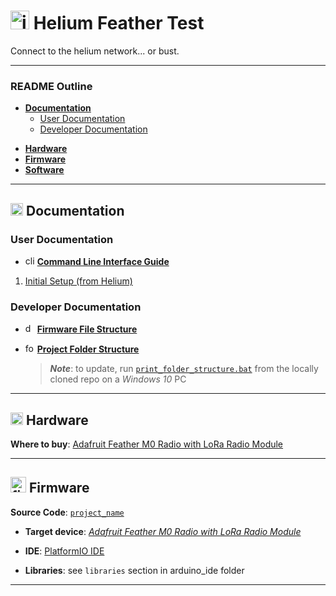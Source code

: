<!-- HTML Comment -->

<!-- GitHub Markdown / HTML Format Tips

* Line Breaks in Text
  <br/> for single break

* Link with spaces in file path
  [Link Text](/folder/file%20path%20with%20spaces)

* Link to a Heading
  [Link Text](#link-to-a-multi-word-heading)

* File paths must use forward slashes '/' to create useable relative links in GitHub

* Side-by-side images on GitHub
  <p float="left">
  <img src="/img/pcb-001.jpg" alt="pcb-001.jpg" width="300">
  <img src="/img/pcb-002.jpg" alt="pcb-002.jpg" width="300">
  </p>

* Clickable Image URL link must have HTML code on SAME LINE, for example:
  <a href="docs/schematic.pdf"><img src="/img/schematic.jpg" alt="schematic.jpg" width="400"></a>

* Code Block Syntax Highlighting tags:
  http://www.rubycoloredglasses.com/2013/04/languages-supported-by-github-flavored-markdown/
  ```cpp

* Emojis: copy-paste directly into text https://emojipedia.org/

* Table Generator: https://www.tablesgenerator.com/markdown_tables
  | header A | header B | header C |
  |----------|----------|----------|
  | item 1   | item 2   | item 3   |
  |          |          |          |
-->

<!-- Project Title -->
# <img src="/img/icon.png" alt="icon.png" width="30"> Helium Feather Test

<!-- Project Description -->
Connect to the helium network... or bust.

---

### README Outline
* [**Documentation**](#documentation)
    * [User Documentation](#user-documentation)
    * [Developer Documentation](#developer-documentation)

<!--    * [System Block Diagram](#system-block-diagram) -->
<!--    * [Developer Resources](#developer-resources)-->
<!--    * [Production Documentation](#production-documentation)-->
* [**Hardware**](#hardware)
* [**Firmware**](#firmware)
* [**Software**](#software)
 ---

## <img src="/img/documentation_icon.png" alt="documentation_icon.png" width="20"> Documentation

<!--
### System Block Diagram
  <img src="/img/system_block_diagram.png" alt="system_block_diagram.png" width="700"><br><br>
-->

###  User Documentation
* <img src="/img/cli_icon.png" alt="cli_icon.png " width="15"> [**Command Line Interface Guide**](docs/command_line_interface_guide.md)
<!--
1. Initial Setup User Guide
1. Quick Start User Guide
1. Field User Guide
1. Technical User Manual
-->

1. [Initial Setup (from Helium)](https://github.com/helium/devdocs/blob/21bee22ed5c32c6a67d74756c32bfa0053543666/devices/arduino-quickstart/adafruit-feather-m0-rfm95.md)

### Developer Documentation

* <img src="/img/documentation_icon.png" alt="documentation_icon.png" width="15"> [**Firmware File Structure**](docs/firmware_file_structure.md)

* <img src="/img/folders.png" alt="folders.png" width="15"> [**Project Folder Structure**](/utils/print_folder_structure/folder_structure.md)
    > _**Note**_: to update, run [`print_folder_structure.bat`](/utils/print_folder_structure) from the locally cloned repo on a _Windows 10_ PC

<!-- 1. [**Example Firmware Setup Guide** ](docs/example_firmware_setup_guide.md) -->

<!--
### Developer Resources
-->

<!--
#### Production Documentation
1. Firmware Upload Procedure
1. Device Commissioning & Configuration Procedure
1. Production & Assembly Guide
1. Functional Verification Procedure
-->




---

## <img src="/img/hardware_icon.png" alt="hardware_icon.png" width="20"> Hardware

**Where to buy**: [Adafruit Feather M0 Radio with LoRa Radio Module](https://learn.adafruit.com/adafruit-feather-m0-radio-with-lora-radio-module/using-the-rfm-9x-radio) <!-- | [Simplified PDF](docs/bom-simplified.pdf)-->

<!--**Photo Gallery**-->

<!--
#### Electronics

* **Schematic**: [PDF](docs/schematic.pdf) <br>

  <a href="docs/schematic.pdf"><img src="/img/schematic.jpg" alt="schematic.jpg" width="400"></a>
<br><br>
* **PCB Design**: [Autodesk Eagle Files](hardware/elec/) <br>

  <p float="left">
  <img src="/img/pcb-render-top.png" alt="pcb-render-top.png" width="100">
  <img src="/img/pcb-render-bottom.png" alt="pcb-render-bottom.png" width="100">
  </p>
-->

<!--
#### Mechanical
* **3D Design**: [eDrawings Files](hardware/mech/eDrawings) <br>

  <a href="hardware/mech/eDrawings"><img src="/img/edrawing.jpg" alt="edrawing.jpg" width="400"></a>
-->

---

## <img src="/img/firmware_icon.png" alt="firmware_icon.png" width="25"> Firmware

**Source Code**: [`project_name`](firmware/platformio_ide)

* **Target device**: [*Adafruit Feather M0 Radio with LoRa Radio Module*](https://learn.adafruit.com/adafruit-feather-m0-radio-with-lora-radio-module/using-the-rfm-9x-radio)

* **IDE**: [PlatformIO IDE](https://platformio.org/)
* **Libraries**: see `libraries` section in arduino_ide folder
<!--
  * **Protocol Stack**:
  * **Compiler Toolchain**:
-->



---

<!--
## <img src="/img/software_icon.png" alt="software_icon.png" width="25"> Software

---
-->
